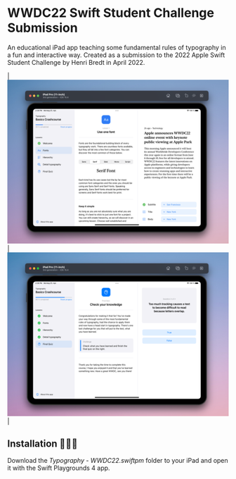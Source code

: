 # WWDC22 Swift Student Challenge Submission

An educational iPad app teaching some fundamental rules of typography in a fun and interactive way. Created as a submission to the 2022 Apple Swift Student Challenge by Henri Bredt in April 2022.

| ![App screenshot](ressources/screenshot.png) | ![App screenshot](ressources/screenshot-2.png) |

## Installation 👨🏼‍💻
Download the *Typography - WWDC22.swiftpm* folder to your iPad and open it with the Swift Playgrounds 4 app.
